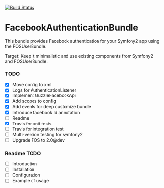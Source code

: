 [![Build Status](https://travis-ci.org/Lucaszz/FacebookAuthenticationBundle.svg)](https://travis-ci.org/Lucaszz/FacebookAuthenticationBundle)

FacebookAuthenticationBundle
======

This bundle provides Facebook authentication for your Symfony2 app using the FOSUserBundle.

Target: Keep it minimalistic and use existing components from Symfony2 and FOSUserBundle.

### TODO
- [x] Move config to xml
- [x] Logs for AuthenticationListener
- [x] Implement GuzzleFacebookApi
- [x] Add scopes to config
- [x] Add events for deep customize bundle
- [x] Introduce facebook Id annotation
- [ ] Readme
- [x] Travis for unit tests
- [ ] Travis for integration test
- [ ] Multi-version testing for symfony2
- [ ] Upgrade FOS to 2.0@dev

### Readme TODO
- [ ] Introduction
- [ ] Installation
- [ ] Configuration
- [ ] Example of usage